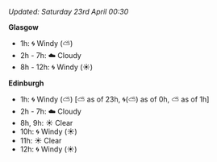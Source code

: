 *Updated: Saturday 23rd April 00:30*

**Glasgow**

* 1h: :cyclone: Windy (:partly_sunny:)
* 2h - 7h: :cloud: Cloudy
* 8h - 12h: :cyclone: Windy (:sunny:)

**Edinburgh**

* 1h: :cyclone: Windy (:partly_sunny:) [:partly_sunny: as of 23h, :cyclone:(:partly_sunny:) as of 0h, :partly_sunny: as of 1h]
* 2h - 7h: :cloud: Cloudy
* 8h, 9h: :sunny: Clear
* 10h: :cyclone: Windy (:sunny:)
* 11h: :sunny: Clear
* 12h: :cyclone: Windy (:sunny:)
